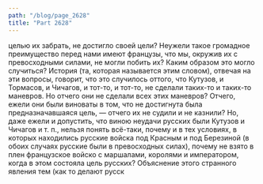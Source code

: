 ```yaml
---
path: "/blog/page_2628"
title: "Part 2628"
---
```


 целью их забрать, не достигло своей цели? Неужели такое громадное преимущество перед нами имеют французы, что мы, окружив их с превосходными силами, не могли побить их? Каким образом это могло случиться?
История (та, которая называется этим словом), отвечая на эти вопросы, говорит, что это случилось оттого, что Кутузов, и Тормасов, и Чичагов, и тот-то, и тот-то, не сделали таких-то и таких-то маневров.
Но отчего они не сделали всех этих маневров? Отчего, ежели они были виноваты в том, что не достигнута была предназначавшаяся цель, — отчего их не судили и не казнили? Но, даже ежели и допустить, что виною неудачи русских были Кутузов и Чичагов и т. п., нельзя понять всё-таки, почему и в тех условиях, в которых находились русские войска под Красным и под Березиной (в обоих случаях русские были в превосходных силах), почему не взято в плен французское войско с маршалами, королями и императором, когда в этом состояла цель русских?
Объяснение этого странного явления тем (как то делают русск

